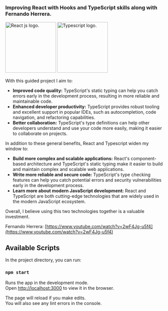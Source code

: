 ### Improving React with Hooks and TypeScript skills along with Fernando Herrera.

<img src="https://cdn4.iconfinder.com/data/icons/logos-3/600/React.js_logo-512.png" alt="React js logo." style="width: 10rem">
<img src="https://cdn.icon-icons.com/icons2/2415/PNG/512/typescript_original_logo_icon_146317.png" alt="Typescript logo." style="width: 10rem">

With this guided project I aim to:

- **Improved code quality:**
TypeScript's static typing can help you catch errors early in the
development process, resulting in more reliable and maintainable code.
- **Enhanced developer productivity:** TypeScript provides robust tooling and excellent support in popular IDEs, such as autocompletion, code navigation, and refactoring
capabilities.
- **Better collaboration:**
TypeScript's type definitions can help other developers understand and
use your code more easily, making it easier to collaborate on projects.

In addition to these general benefits, React and Typescript widen my window to:

- **Build more complex and scalable applications:** React's component-based architecture and TypeScript's static typing
make it easier to build and maintain complex and scalable web
applications.
- **Write more reliable and secure code:** TypeScript's type checking features can help you catch potential errors and security vulnerabilities early in the development process.
- **Learn more about modern JavaScript development:** React and TypeScript are both cutting-edge technologies that are widely used in the modern JavaScript ecosystem.

Overall, I believe using this two technologies together is a valuable investment. 

Fernando Herrera: [https://www.youtube.com/watch?v=2wF4Jg-u5f4](https://www.youtube.com/watch?v=2wF4Jg-u5f4)
## Available Scripts

In the project directory, you can run:

### `npm start`

Runs the app in the development mode.\
Open [http://localhost:3000](http://localhost:3000) to view it in the browser.

The page will reload if you make edits.\
You will also see any lint errors in the console.

